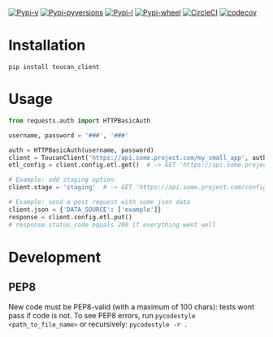 [![Pypi-v](https://img.shields.io/pypi/v/toucan-client.svg)](https://pypi.python.org/pypi/toucan-client)
[![Pypi-pyversions](https://img.shields.io/pypi/pyversions/toucan-client.svg)](https://pypi.python.org/pypi/toucan-client)
[![Pypi-l](https://img.shields.io/pypi/l/toucan-client.svg)](https://pypi.python.org/pypi/toucan-client)
[![Pypi-wheel](https://img.shields.io/pypi/wheel/toucan-client.svg)](https://pypi.python.org/pypi/toucan-client)
[![CircleCI](https://img.shields.io/circleci/project/github/ToucanToco/toucan-client.svg)](https://circleci.com/gh/ToucanToco/toucan-client)
[![codecov](https://codecov.io/gh/ToucanToco/toucan-client/branch/master/graph/badge.svg)](https://codecov.io/gh/ToucanToco/toucan-client)

# Installation

`pip install toucan_client`

# Usage

```python
from requests.auth import HTTPBasicAuth

username, password = '###', '###'

auth = HTTPBasicAuth(username, password)
client = ToucanClient('https://api.some.project.com/my_small_app', auth=auth)
etl_config = client.config.etl.get()  # -> GET 'https://api.some.project.com/config/etl'

# Example: add staging option
client.stage = 'staging'  # -> GET 'https://api.some.project.com/config/etl?stage=staging'

# Example: send a post request with some json data
client.json = {'DATA_SOURCE': ['example']}
response = client.config.etl.put()
# response.status_code equals 200 if everything went well
```

# Development

## PEP8

New code must be PEP8-valid (with a maximum of 100 chars): tests wont pass if code is not.
To see PEP8 errors, run `pycodestyle <path_to_file_name>` or recursively: `pycodestyle -r .`

